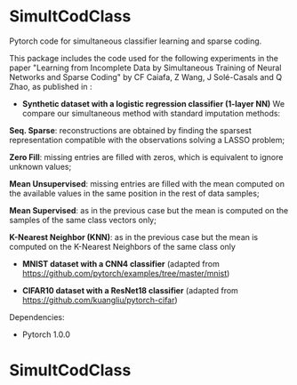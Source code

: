 # SimultCodClass
Pytorch code for simultaneous classifier learning and sparse coding.

This package includes the code used for the following experiments in the paper "Learning from Incomplete Data by Simultaneous Training of Neural Networks and Sparse Coding" by CF Caiafa, Z Wang, J Solé-Casals and Q Zhao, as published in :
 - **Synthetic dataset with a logistic regression classifier (1-layer NN)** We compare our simultaneous method with standard imputation methods: 
 
 **Seq. Sparse**: reconstructions are obtained by finding the sparsest representation compatible with the observations solving a LASSO problem;  
 
 **Zero Fill**: missing entries are filled with zeros, which is equivalent to ignore unknown values; 
 
 **Mean Unsupervised**: missing entries are filled with the mean computed on the available values in the same position in the rest of data samples; 
 
 **Mean Supervised**: as in the previous case but the mean is computed on the samples of the same class vectors only; 
 
 **K-Nearest Neighbor (KNN)**: as in the previous case but the mean is computed on the K-Nearest Neighbors of the same class only
 
 - **MNIST dataset with a CNN4 classifier** (adapted from https://github.com/pytorch/examples/tree/master/mnist)
 
 - **CIFAR10 dataset with a ResNet18 classifier** (adapted from https://github.com/kuangliu/pytorch-cifar)
 
 Dependencies:
 - Pytorch 1.0.0
 
# SimultCodClass
